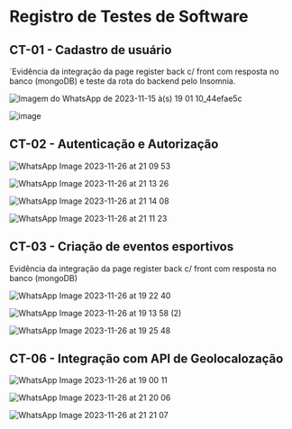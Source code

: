 # Registro de Testes de Software

## CT-01 - Cadastro de usuário

`Evidência da integração da page register back c/ front com resposta no banco (mongoDB) e teste da rota do backend pelo Insomnia.

![Imagem do WhatsApp de 2023-11-15 à(s) 19 01 10_44efae5c](https://github.com/ICEI-PUC-Minas-PMV-ADS/pmv-ads-2023-2-e4-aplicdistrib-t5-grupo4-cademeutime/assets/103156976/a7d70f41-ec3f-43aa-a5c5-58802a56f9ec)

![image](https://github.com/ICEI-PUC-Minas-PMV-ADS/pmv-ads-2023-2-e4-aplicdistrib-t5-grupo4-cademeutime/assets/103156976/5c2f1958-dc0c-4261-b270-8d713bcbf7e2)

##

## CT-02 - Autenticação e Autorização

![WhatsApp Image 2023-11-26 at 21 09 53](https://github.com/ICEI-PUC-Minas-PMV-ADS/cademeutime/assets/104144665/e37135e0-714d-415d-a1e5-37443ff2752f)

![WhatsApp Image 2023-11-26 at 21 13 26](https://github.com/ICEI-PUC-Minas-PMV-ADS/cademeutime/assets/104144665/e74643ad-4656-4683-a880-562e50d2d2c1)

![WhatsApp Image 2023-11-26 at 21 14 08](https://github.com/ICEI-PUC-Minas-PMV-ADS/cademeutime/assets/104144665/7d8c4812-53a7-4dee-b900-0388eacdf721)

![WhatsApp Image 2023-11-26 at 21 11 23](https://github.com/ICEI-PUC-Minas-PMV-ADS/cademeutime/assets/104144665/95c57422-a0f4-405d-a33e-5a07c76458ca)

##

## CT-03 - Criação de eventos esportivos

Evidência da integração da page register back c/ front com resposta no banco (mongoDB)

![WhatsApp Image 2023-11-26 at 19 22 40](https://github.com/ICEI-PUC-Minas-PMV-ADS/cademeutime/assets/104144665/957ce7d1-2263-4dd3-b8c2-c53142cee364)

![WhatsApp Image 2023-11-26 at 19 13 58 (2)](https://github.com/ICEI-PUC-Minas-PMV-ADS/cademeutime/assets/104144665/83723d65-1809-42b5-a2be-b2525c590296)

![WhatsApp Image 2023-11-26 at 19 25 48](https://github.com/ICEI-PUC-Minas-PMV-ADS/cademeutime/assets/104144665/81368264-63de-475f-8f83-0cbf53159107)

##

## CT-06 - Integração com API de Geolocalozação 

![WhatsApp Image 2023-11-26 at 19 00 11](https://github.com/ICEI-PUC-Minas-PMV-ADS/cademeutime/assets/104144665/8f0d8894-cc02-409c-8b5d-720c8f342822)

![WhatsApp Image 2023-11-26 at 21 20 06](https://github.com/ICEI-PUC-Minas-PMV-ADS/cademeutime/assets/104144665/f489b9e5-a61a-4621-9865-6f0dc055cb6b)

![WhatsApp Image 2023-11-26 at 21 21 07](https://github.com/ICEI-PUC-Minas-PMV-ADS/cademeutime/assets/104144665/2f6eadad-720e-4adc-8c58-7c0f27088bbb)

